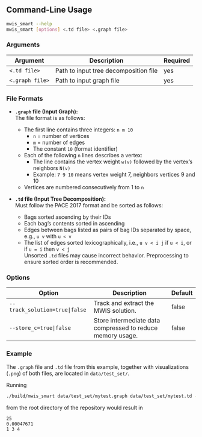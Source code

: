 ## Command-Line Usage

```bash
mwis_smart --help
mwis_smart [options] <.td file> <.graph file>
```

### Arguments

| Argument                  | Description                                               | Required |
|---------------------------|-----------------------------------------------------------|----------|
| `<.td file>`              | Path to input tree decomposition file                     |   yes    |
| `<.graph file>`           | Path to input graph file                                  |   yes    |

### File Formats


- **`.graph` file (Input Graph):**  
  The file format is as follows:  
  - The first line contains three integers: `n m 10`  
    - `n` = number of vertices  
    - `m` = number of edges  
    - The constant `10` (format identifier)  
  - Each of the following `n` lines describes a vertex:  
    - The line contains the vertex weight `w(v)` followed by the vertex’s neighbors `N(v)`  
    - Example: `7 9 10` means vertex weight 7, neighbors vertices 9 and 10  
  - Vertices are numbered consecutively from 1 to `n`

- **`.td` file (Input Tree Decomposition):**  
  Must follow the PACE 2017 format and be sorted as follows:  
  - Bags sorted ascending by their IDs  
  - Each bag’s contents sorted in ascending  
  - Edges between bags listed as pairs of bag IDs separated by space, e.g., `u v` with `u < v`  
  - The list of edges sorted lexicographically, i.e., `u v < i j` if `u < i`, or if `u = i` then `v < j`  
  Unsorted `.td` files may cause incorrect behavior. Preprocessing to ensure sorted order is recommended.


### Options

| Option                      | Description                                                                                 | Default |
|-----------------------------|---------------------------------------------------------------------------------------------|---------|
| `--track_solution=true\|false` | Track and extract the MWIS solution.                                                     | false   |
| `--store_c=true\|false`        | Store intermediate data compressed to reduce memory usage.                               | false   |

### Example

The `.graph` file and `.td` file from this example, together with visualizations (`.png`) of both files, are located in `data/test_set/`.

Running

```bash
./build/mwis_smart data/test_set/mytest.graph data/test_set/mytest.td --track_solution=true
```
from the root directory of the repository would result in

```
25
0.00047671
1 3 4 
```